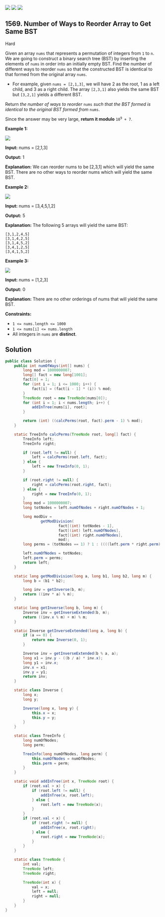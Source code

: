 [![](https://img.shields.io/github/stars/javadev/LeetCode-in-Java?label=Stars&style=flat-square)](https://github.com/javadev/LeetCode-in-Java)
[![](https://img.shields.io/github/forks/javadev/LeetCode-in-Java?label=Fork%20me%20on%20GitHub%20&style=flat-square)](https://github.com/javadev/LeetCode-in-Java/fork)
[![](https://img.shields.io/badge/-LeetCode%20in%20Kotlin-blue?style=flat-square)](https://github.com/javadev/LeetCode-in-Kotlin)

## 1569\. Number of Ways to Reorder Array to Get Same BST

Hard

Given an array `nums` that represents a permutation of integers from `1` to `n`. We are going to construct a binary search tree (BST) by inserting the elements of `nums` in order into an initially empty BST. Find the number of different ways to reorder `nums` so that the constructed BST is identical to that formed from the original array `nums`.

*   For example, given `nums = [2,1,3]`, we will have 2 as the root, 1 as a left child, and 3 as a right child. The array `[2,3,1]` also yields the same BST but `[3,2,1]` yields a different BST.

Return _the number of ways to reorder_ `nums` _such that the BST formed is identical to the original BST formed from_ `nums`.

Since the answer may be very large, **return it modulo** <code>10<sup>9</sup> + 7</code>.

**Example 1:**

![](https://assets.leetcode.com/uploads/2020/08/12/bb.png)

**Input:** nums = [2,1,3]

**Output:** 1

**Explanation:** We can reorder nums to be [2,3,1] which will yield the same BST. There are no other ways to reorder nums which will yield the same BST.

**Example 2:**

![](https://assets.leetcode.com/uploads/2020/08/12/ex1.png)

**Input:** nums = [3,4,5,1,2]

**Output:** 5

**Explanation:** The following 5 arrays will yield the same BST: 

    [3,1,2,4,5] 
    [3,1,4,2,5] 
    [3,1,4,5,2] 
    [3,4,1,2,5] 
    [3,4,1,5,2]

**Example 3:**

![](https://assets.leetcode.com/uploads/2020/08/12/ex4.png)

**Input:** nums = [1,2,3]

**Output:** 0

**Explanation:** There are no other orderings of nums that will yield the same BST.

**Constraints:**

*   `1 <= nums.length <= 1000`
*   `1 <= nums[i] <= nums.length`
*   All integers in `nums` are **distinct**.

## Solution

```java
public class Solution {
    public int numOfWays(int[] nums) {
        long mod = 1000000007;
        long[] fact = new long[1001];
        fact[0] = 1;
        for (int i = 1; i <= 1000; i++) {
            fact[i] = (fact[i - 1] * (i)) % mod;
        }
        TreeNode root = new TreeNode(nums[0]);
        for (int i = 1; i < nums.length; i++) {
            addInTree(nums[i], root);
        }

        return (int) ((calcPerms(root, fact).perm - 1) % mod);
    }

    static TreeInfo calcPerms(TreeNode root, long[] fact) {
        TreeInfo left;
        TreeInfo right;

        if (root.left != null) {
            left = calcPerms(root.left, fact);
        } else {
            left = new TreeInfo(0, 1);
        }

        if (root.right != null) {
            right = calcPerms(root.right, fact);
        } else {
            right = new TreeInfo(0, 1);
        }
        long mod = 1000000007;
        long totNodes = left.numOfNodes + right.numOfNodes + 1;

        long modDiv =
                getModDivision(
                        fact[(int) totNodes - 1],
                        fact[(int) left.numOfNodes],
                        fact[(int) right.numOfNodes],
                        mod);
        long perms = (totNodes == 1) ? 1 : ((((left.perm * right.perm) % mod) * modDiv) % mod);

        left.numOfNodes = totNodes;
        left.perm = perms;
        return left;
    }

    static long getModDivision(long a, long b1, long b2, long m) {
        long b = (b1 * b2);

        long inv = getInverse(b, m);
        return ((inv * a) % m);
    }

    static long getInverse(long b, long m) {
        Inverse inv = getInverseExtended(b, m);
        return ((inv.x % m) + m) % m;
    }

    static Inverse getInverseExtended(long a, long b) {
        if (a == 0) {
            return new Inverse(0, 1);
        }

        Inverse inv = getInverseExtended(b % a, a);
        long x1 = inv.y - ((b / a) * inv.x);
        long y1 = inv.x;
        inv.x = x1;
        inv.y = y1;
        return inv;
    }

    static class Inverse {
        long x;
        long y;

        Inverse(long x, long y) {
            this.x = x;
            this.y = y;
        }
    }

    static class TreeInfo {
        long numOfNodes;
        long perm;

        TreeInfo(long numOfNodes, long perm) {
            this.numOfNodes = numOfNodes;
            this.perm = perm;
        }
    }

    static void addInTree(int x, TreeNode root) {
        if (root.val > x) {
            if (root.left != null) {
                addInTree(x, root.left);
            } else {
                root.left = new TreeNode(x);
            }
        }
        if (root.val < x) {
            if (root.right != null) {
                addInTree(x, root.right);
            } else {
                root.right = new TreeNode(x);
            }
        }
    }

    static class TreeNode {
        int val;
        TreeNode left;
        TreeNode right;

        TreeNode(int x) {
            val = x;
            left = null;
            right = null;
        }
    }
}
```